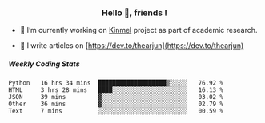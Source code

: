 <h3 align="center">Hello 👋, friends !</h3>

- 🔭 I’m currently working on [Kinmel](https://github.com/thearjun/kinmel) project as part of academic research.

- 📝 I write articles on [https://dev.to/thearjun](https://dev.to/thearjun)


##### Weekly Coding Stats
<!--START_SECTION:waka-->
```text
Python   16 hrs 34 mins  ███████████████████▒░░░░░   76.92 % 
HTML     3 hrs 28 mins   ████░░░░░░░░░░░░░░░░░░░░░   16.13 % 
JSON     39 mins         ▓░░░░░░░░░░░░░░░░░░░░░░░░   03.02 % 
Other    36 mins         ▓░░░░░░░░░░░░░░░░░░░░░░░░   02.79 % 
Text     7 mins          ░░░░░░░░░░░░░░░░░░░░░░░░░   00.59 % 
```
<!--END_SECTION:waka-->
